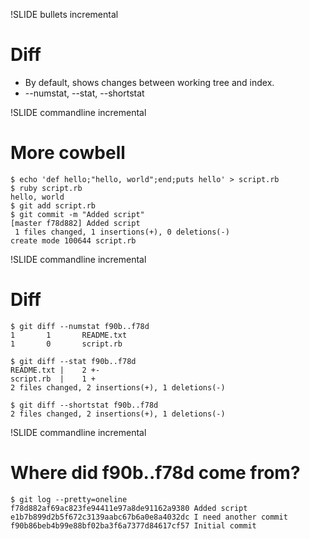 !SLIDE bullets incremental
# Diff #

* By default, shows changes between working tree and index.
* --numstat, --stat, --shortstat

!SLIDE commandline incremental

# More cowbell #

    $ echo 'def hello;"hello, world";end;puts hello' > script.rb
    $ ruby script.rb
    hello, world
    $ git add script.rb
    $ git commit -m "Added script"
    [master f78d882] Added script
     1 files changed, 1 insertions(+), 0 deletions(-)
    create mode 100644 script.rb

!SLIDE commandline incremental

# Diff #

    $ git diff --numstat f90b..f78d
    1       1       README.txt
    1       0       script.rb

    $ git diff --stat f90b..f78d
    README.txt |    2 +-
    script.rb  |    1 +
    2 files changed, 2 insertions(+), 1 deletions(-)

    $ git diff --shortstat f90b..f78d
    2 files changed, 2 insertions(+), 1 deletions(-)

!SLIDE commandline incremental
# Where did f90b..f78d come from? #

    $ git log --pretty=oneline
    f78d882af69ac823fe94411e97a8de91162a9380 Added script
    e1b7b899d2b5f672c3139aabc67b6a0e8a4032dc I need another commit
    f90b86beb4b99e88bf02ba3f6a7377d84617cf57 Initial commit

